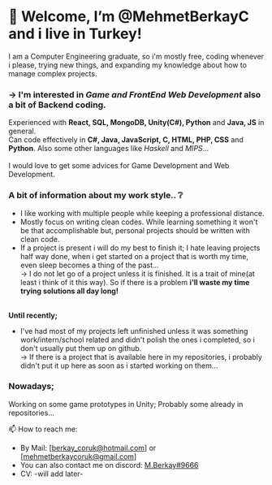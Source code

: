 # 👋 Welcome, I’m @MehmetBerkayC and i live in Turkey!
   I am a Computer Engineering graduate, so i'm mostly free, coding whenever i please, trying new things, and expanding my knowledge about how to manage complex projects.
   
  ### -> I'm interested in *Game and FrontEnd Web Development* also a bit of Backend coding.
  Experienced with **React, SQL, MongoDB, Unity(C#), Python** and **Java, JS** in general.
  <br>Can code effectively in **C#, Java, JavaScript, C, HTML, PHP, CSS** and **Python**. Also some other languages like *Haskell* and *MIPS*... 
  <br><br>I would love to get some advices for Game Development and Web Development.
  
  ### A bit of information about my work style.. ❔
  - I like working with multiple people while keeping a professional distance. 
  - Mostly focus on writing clean codes. While learning something it won't be that accomplishable but, personal projects should be written with clean code.
  - If a project is present i will do my best to finish it; I hate leaving projects half way done, when i get started on a project that is worth my time, even sleep becomes a thing of the past...
  <br> -> I do not let go of a project unless it is finished. It is a trait of mine(at least i think of it this way). So if there is a problem **i'll waste my time trying solutions all day long!** 
  
  <br>**Until recently;**
  - I've had most of my projects left unfinished unless it was something work/intern/school related and didn't polish the ones i completed, so i don't usually put them up on github. 
  <br> -> If there is a project that is available here in my repositories, i probably didn't put it up here as soon as i started working on them...<br>
  
  ### Nowadays;
  Working on some game prototypes in Unity; Probably some already in repositories...
  
  
📫 How to reach me:
- By Mail: [berkay_coruk@hotmail.com] or [mehmetberkaycoruk@gmail.com]
- You can also contact me on discord: [M.Berkay#9666](discordapp.com/users/M.Berkay#9666)
- CV: -will add later-
<!---
MehmetBerkayC/MehmetBerkayC is a ✨ special ✨ repository because its `README.md` (this file) appears on your GitHub profile.
You can click the Preview link to take a look at your changes.
--->
